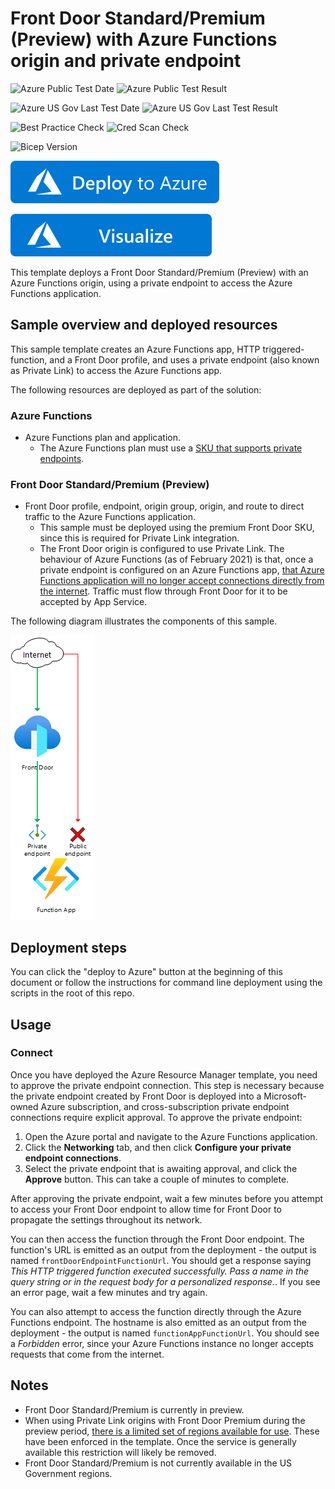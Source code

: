 # Front Door Standard/Premium (Preview) with Azure Functions origin and private endpoint

![Azure Public Test Date](https://azurequickstartsservice.blob.core.windows.net/badges/quickstarts/microsoft.network/front-door-premium-function-private-link/PublicLastTestDate.svg)
![Azure Public Test Result](https://azurequickstartsservice.blob.core.windows.net/badges/quickstarts/microsoft.network/front-door-premium-function-private-link/PublicDeployment.svg)

![Azure US Gov Last Test Date](https://azurequickstartsservice.blob.core.windows.net/badges/quickstarts/microsoft.network/front-door-premium-function-private-link/FairfaxLastTestDate.svg)
![Azure US Gov Last Test Result](https://azurequickstartsservice.blob.core.windows.net/badges/quickstarts/microsoft.network/front-door-premium-function-private-link/FairfaxDeployment.svg)

![Best Practice Check](https://azurequickstartsservice.blob.core.windows.net/badges/quickstarts/microsoft.network/front-door-premium-function-private-link/BestPracticeResult.svg)
![Cred Scan Check](https://azurequickstartsservice.blob.core.windows.net/badges/quickstarts/microsoft.network/front-door-premium-function-private-link/CredScanResult.svg)


![Bicep Version]( https://azurequickstartsservice.blob.core.windows.net/badges/quickstarts/microsoft.network/front-door-premium-function-private-link/BicepVersion.svg)

[![Deploy To Azure](https://raw.githubusercontent.com/Azure/azure-quickstart-templates/master/1-CONTRIBUTION-GUIDE/images/deploytoazure.svg?sanitize=true)](https://portal.azure.com/#create/Microsoft.Template/uri/https%3A%2F%2Fraw.githubusercontent.com%2FAzure%2Fazure-quickstart-templates%2Fmaster%2Fquickstarts%2Fmicrosoft.network%2Ffront-door-premium-function-private-link%2Fazuredeploy.json)

[![Visualize](https://raw.githubusercontent.com/Azure/azure-quickstart-templates/master/1-CONTRIBUTION-GUIDE/images/visualizebutton.svg?sanitize=true)](http://armviz.io/#/?load=https%3A%2F%2Fraw.githubusercontent.com%2FAzure%2Fazure-quickstart-templates%2Fmaster%2Fquickstarts%2Fmicrosoft.network%2Ffront-door-premium-function-private-link%2Fazuredeploy.json)    

This template deploys a Front Door Standard/Premium (Preview) with an Azure Functions origin, using a private endpoint to access the Azure Functions application.

## Sample overview and deployed resources

This sample template creates an Azure Functions app, HTTP triggered-function, and a Front Door profile, and uses a private endpoint (also known as Private Link) to access the Azure Functions app.

The following resources are deployed as part of the solution:

### Azure Functions
- Azure Functions plan and application.
  - The Azure Functions plan must use a [SKU that supports private endpoints](https://docs.microsoft.com/azure/-function-/networking/private-endpoint).

### Front Door Standard/Premium (Preview)
- Front Door profile, endpoint, origin group, origin, and route to direct traffic to the Azure Functions application.
  - This sample must be deployed using the premium Front Door SKU, since this is required for Private Link integration.
  - The Front Door origin is configured to use Private Link. The behaviour of Azure Functions (as of February 2021) is that, once a private endpoint is configured on an Azure Functions app, [that Azure Functions application will no longer accept connections directly from the internet](https://docs.microsoft.com/azure/app-service/networking/private-endpoint). Traffic must flow through Front Door for it to be accepted by App Service.

The following diagram illustrates the components of this sample.

![Architecture diagram showing traffic inspected by Azure Functions access restrictions.](images/diagram.png)

## Deployment steps

You can click the "deploy to Azure" button at the beginning of this document or follow the instructions for command line deployment using the scripts in the root of this repo.

## Usage

### Connect

Once you have deployed the Azure Resource Manager template, you need to approve the private endpoint connection. This step is necessary because the private endpoint created by Front Door is deployed into a Microsoft-owned Azure subscription, and cross-subscription private endpoint connections require explicit approval. To approve the private endpoint:
1. Open the Azure portal and navigate to the Azure Functions application.
2. Click the **Networking** tab, and then click **Configure your private endpoint connections**.
3. Select the private endpoint that is awaiting approval, and click the **Approve** button. This can take a couple of minutes to complete.

After approving the private endpoint, wait a few minutes before you attempt to access your Front Door endpoint to allow time for Front Door to propagate the settings throughout its network.

You can then access the function through the Front Door endpoint. The function's URL is emitted as an output from the deployment - the output is named `frontDoorEndpointFunctionUrl`. You should get a response saying _This HTTP triggered function executed successfully. Pass a name in the query string or in the request body for a personalized response._. If you see an error page, wait a few minutes and try again.

You can also attempt to access the function directly through the Azure Functions endpoint. The hostname is also emitted as an output from the deployment - the output is named `functionAppFunctionUrl`. You should see a _Forbidden_ error, since your Azure Functions instance no longer accepts requests that come from the internet.

## Notes

- Front Door Standard/Premium is currently in preview.
- When using Private Link origins with Front Door Premium during the preview period, [there is a limited set of regions available for use](https://docs.microsoft.com/azure/frontdoor/standard-premium/concept-private-link#limitations). These have been enforced in the template. Once the service is generally available this restriction will likely be removed.
- Front Door Standard/Premium is not currently available in the US Government regions.

